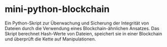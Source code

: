 # mini-python-blockchain
Ein Python-Skript zur Überwachung und Sicherung der Integrität von Dateien durch die Verwendung eines Blockchain-ähnlichen Ansatzes. Das Skript berechnet Hash-Werte von Dateien, speichert sie in einer Blockchain und überprüft die Kette auf Manipulationen.
